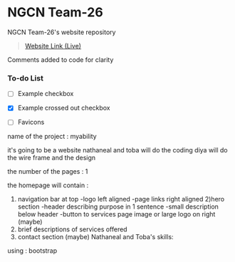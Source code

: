 # NGCN Team-26

NGCN Team-26's website repository
> [Website Link (Live)](https://hadeelsala7.github.io/team-26/)

Comments added to code for clarity

### To-do List
- [ ] Example checkbox
- [x] Example crossed out checkbox
- [ ] Favicons


name of the project : myability

it's going to be a website 
nathaneal and toba will do the coding 
diya will do the wire frame and the design 


the number of the pages : 1 

the homepage will contain :
1) navigation bar at top 
-logo left aligned
-page links right aligned
2)hero section 
-header describing purpose in 1 sentence 
-small description below header
-button to services page 
image or large logo on right (maybe)
3) brief descriptions of services offered 
4) contact section (maybe) 
Nathaneal and Toba's skills:

using : bootstrap

